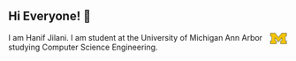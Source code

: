## Hi Everyone! 👋

<img align="right" src = "1200px-Michigan_Wolverines_logo.svg.png" width = "30" height = "20"/>
I am Hanif Jilani. I am student at the University of Michigan Ann Arbor studying Computer Science Engineering. 
<!--
**hanifjilani/hanifjilani** is a ✨ _special_ ✨ repository because its `README.md` (this file) appears on your GitHub profile.

Here are some ideas to get you started:

- 🔭 I’m currently working on ...
- 🌱 I’m currently learning ...
- 👯 I’m looking to collaborate on ...
- 🤔 I’m looking for help with ...
- 💬 Ask me about ...
- 📫 How to reach me: ...
- 😄 Pronouns: ...
- ⚡ Fun fact: ...
-->
